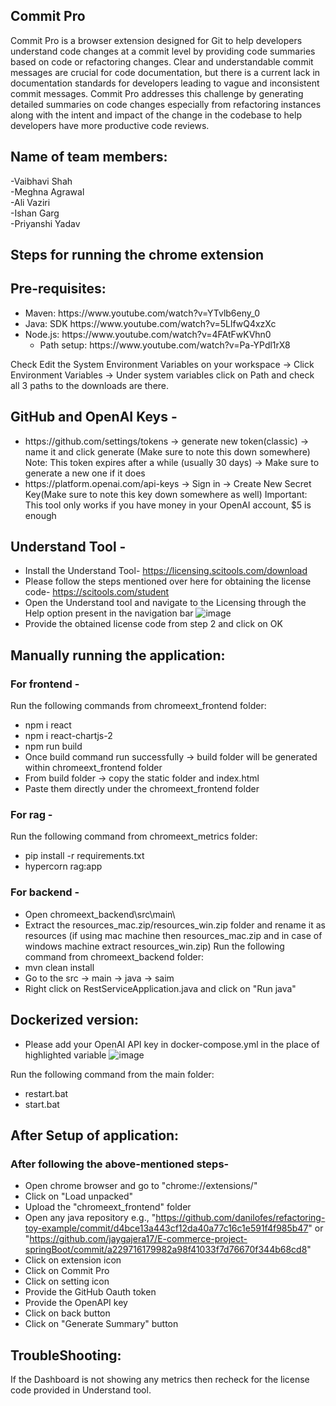 ## Commit Pro
Commit Pro is a browser extension designed for Git to help developers understand code changes at a commit level by providing code summaries based on code or refactoring changes. Clear and understandable commit messages are crucial for code documentation, but there is a current lack in documentation standards for developers leading to vague and inconsistent commit messages. Commit Pro addresses this challenge by generating detailed summaries on code changes especially from refactoring instances along with the intent and impact of the change in the codebase to help developers have more productive code reviews.
## Name of team members:
-Vaibhavi Shah <br/>
-Meghna Agrawal <br/>
-Ali Vaziri <br/>
-Ishan Garg <br/>
-Priyanshi Yadav <br/>
## Steps for running the chrome extension
## Pre-requisites:
<ul>
  <li>Maven: https://www.youtube.com/watch?v=YTvlb6eny_0</li>
  <li>Java: SDK https://www.youtube.com/watch?v=5LlfwQ4xzXc</li>
  <li>Node.js: https://www.youtube.com/watch?v=4FAtFwKVhn0
  <ul>
  <li>Path setup: https://www.youtube.com/watch?v=Pa-YPdl1rX8</li>
  </ul></li>
</ul>
Check Edit the System Environment Variables on your workspace -> Click Environment Variables -> Under system variables click on Path and check all 3 paths to the downloads are there.

## GitHub and OpenAI Keys -
<ul>
  <li>https://github.com/settings/tokens -> generate new token(classic) -> name it and click generate (Make sure to note this down somewhere)
    Note: This token expires after a while (usually 30 days) -> Make sure to generate a new one if it does</li>
  <li>https://platform.openai.com/api-keys -> Sign in -> Create New Secret Key(Make sure to note this key down somewhere as well) Important: This tool only works if you have money in your OpenAI account, $5 is enough</li>
</ul>

## Understand Tool -
- Install the Understand Tool- https://licensing.scitools.com/download
- Please follow the steps mentioned over here for obtaining the license code- https://scitools.com/student
- Open the Understand tool and navigate to the Licensing through the Help option present in the navigation bar
  ![image](https://github.com/user-attachments/assets/f5f6e549-6764-44d0-813f-752755f920bf)
- Provide the obtained license code from step 2 and click on OK
</ul>

## Manually running the application:
### For frontend -
Run the following commands from chromeext_frontend folder:
-	npm i react
-	npm i react-chartjs-2
-	npm run build
-	Once build command run successfully -> build folder will be generated within chromeext_frontend folder
-	From build folder -> copy the static folder and index.html
-	Paste them directly under the chromeext_frontend folder

### For rag -
Run the following command from chromeext_metrics folder:
-	pip install -r requirements.txt
-	hypercorn rag:app

### For backend -
- Open chromeext_backend\src\main\
- Extract the resources_mac.zip/resources_win.zip folder and rename it as resources (if using mac machine then resources_mac.zip and in case of windows machine extract resources_win.zip)
Run the following command from chromeext_backend folder:
-	mvn clean install
-	Go to the src -> main -> java -> saim
-	Right click on RestServiceApplication.java and click on "Run java"

## Dockerized version:
- Please add your OpenAI API key in docker-compose.yml in the place of highlighted variable
  ![image](https://github.com/user-attachments/assets/bd1602a6-3648-42bd-8e2e-b73821bc919c)

Run the following command from the main folder:
- restart.bat
- start.bat

## After Setup of application:
### After following the above-mentioned steps-
- Open chrome browser and go to "chrome://extensions/"
- Click on "Load unpacked"
- Upload the "chromeext_frontend" folder
- Open any java repository e.g., "https://github.com/danilofes/refactoring-toy-example/commit/d4bce13a443cf12da40a77c16c1e591f4f985b47" or "https://github.com/jaygajera17/E-commerce-project-springBoot/commit/a229716179982a98f41033f7d76670f344b68cd8"
- Click on extension icon
- Click on Commit Pro
- Click on setting icon
- Provide the GitHub Oauth token
- Provide the OpenAPI key
- Click on back button
- Click on "Generate Summary" button

## TroubleShooting:
If the Dashboard is not showing any metrics then recheck for the license code provided in Understand tool.
